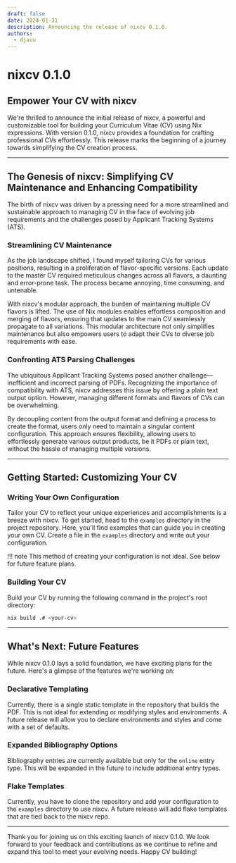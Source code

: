 ```yaml
---
draft: false
date: 2024-01-31
description: Announcing the release of nixcv 0.1.0.
authors:
  - djacu
---
```


# nixcv 0.1.0

## Empower Your CV with nixcv

We're thrilled to announce the initial release of nixcv, a powerful and customizable tool for building your Curriculum Vitae (CV) using Nix expressions.
With version 0.1.0, nixcv provides a foundation for crafting professional CVs effortlessly.
This release marks the beginning of a journey towards simplifying the CV creation process.

---

## The Genesis of nixcv: Simplifying CV Maintenance and Enhancing Compatibility

The birth of nixcv was driven by a pressing need for a more streamlined and sustainable approach to managing CV in the face of evolving job requirements and the challenges posed by Applicant Tracking Systems (ATS).

### Streamlining CV Maintenance

As the job landscape shifted, I found myself tailoring CVs for various positions, resulting in a proliferation of flavor-specific versions.
Each update to the master CV required meticulous changes across all flavors, a daunting and error-prone task.
The process became annoying, time consuming, and untenable.

With nixcv's modular approach, the burden of maintaining multiple CV flavors is lifted.
The use of Nix modules enables effortless composition and merging of flavors, ensuring that updates to the main CV seamlessly propagate to all variations.
This modular architecture not only simplifies maintenance but also empowers users to adapt their CVs to diverse job requirements with ease.

### Confronting ATS Parsing Challenges

The ubiquitous Applicant Tracking Systems posed another challenge—inefficient and incorrect parsing of PDFs.
Recognizing the importance of compatibility with ATS, nixcv addresses this issue by offering a plain text output option.
However, managing different formats and flavors of CVs can be overwhelming.

By decoupling content from the output format and defining a process to create the format, users only need to maintain a singular content configuration.
This approach ensures flexibility, allowing users to effortlessly generate various output products, be it PDFs or plain text, without the hassle of managing multiple versions.

---

## Getting Started: Customizing Your CV

### Writing Your Own Configuration

Tailor your CV to reflect your unique experiences and accomplishments is a breeze with nixcv.
To get started, head to the `examples` directory in the project repository.
Here, you'll find examples that can guide you in creating your own CV.
Create a file in the `examples` directory and write out your configuration.

!!! note
    This method of creating your configuration is not ideal. See below for future feature plans.

### Building Your CV

Build your CV by running the following command in the project's root directory:

```bash
nix build .# <your-cv>
```

---

## What's Next: Future Features

While nixcv 0.1.0 lays a solid foundation, we have exciting plans for the future.
Here's a glimpse of the features we're working on:

### Declarative Templating

Currently, there is a single static template in the repository that builds the PDF.
This is not ideal for extending or modifying styles and environments.
A future release will allow you to declare environments and styles and come with a set of defaults.

### Expanded Bibliography Options

Bibliography entries are currently available but only for the `online` entry type.
This will be expanded in the future to include additional entry types.

### Flake Templates

Currently, you have to clone the repository and add your configuration to the `examples` directory to use nixcv.
A future release will add flake templates that are tied back to the nixcv repo.

---

Thank you for joining us on this exciting launch of nixcv 0.1.0.
We look forward to your feedback and contributions as we continue to refine and expand this tool to meet your evolving needs.
Happy CV building!
